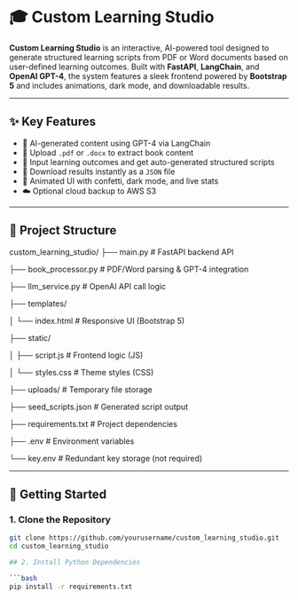 # 🎓 Custom Learning Studio

**Custom Learning Studio** is an interactive, AI-powered tool designed to generate structured learning scripts from PDF or Word documents based on user-defined learning outcomes. Built with **FastAPI**, **LangChain**, and **OpenAI GPT-4**, the system features a sleek frontend powered by **Bootstrap 5** and includes animations, dark mode, and downloadable results.

---

## ✨ Key Features

- 🤖 AI-generated content using GPT-4 via LangChain
- 📄 Upload `.pdf` or `.docx` to extract book content
- 🎯 Input learning outcomes and get auto-generated structured scripts
- 💾 Download results instantly as a `JSON` file
- 🎉 Animated UI with confetti, dark mode, and live stats
- ☁️ Optional cloud backup to AWS S3

---

## 🧱 Project Structure

custom_learning_studio/
├── main.py # FastAPI backend API

├── book_processor.py # PDF/Word parsing & GPT-4 integration

├── llm_service.py # OpenAI API call logic

├── templates/

│ └── index.html # Responsive UI (Bootstrap 5)

├── static/

│ ├── script.js # Frontend logic (JS)

│ └── styles.css # Theme styles (CSS)

├── uploads/ # Temporary file storage

├── seed_scripts.json # Generated script output

├── requirements.txt # Project dependencies

├── .env # Environment variables

└── key.env # Redundant key storage (not required)

---

## 🚀 Getting Started

### 1. Clone the Repository

```bash
git clone https://github.com/yourusername/custom_learning_studio.git
cd custom_learning_studio

## 2. Install Python Dependencies

```bash
pip install -r requirements.txt


